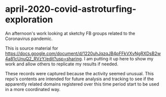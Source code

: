 # april-2020-covid-astroturfing-exploration
An afternoon's work looking at sketchy FB groups related to the Coronavirus pandemic.

This is source material for https://docs.google.com/document/d/1220uhJqzqJB4pFFkVXvNgRXDsB2w4a81cUnuQ2_RVzY/edit?usp=sharing. I am putting it up here to show my work and allow others to replicate my results if needed.

These records were captured because the activity seemed unusual. This repo's contents are intended for future analysis and tracking to see if the apparently related domains registered over this time period start to be used in a more coordinated way.
